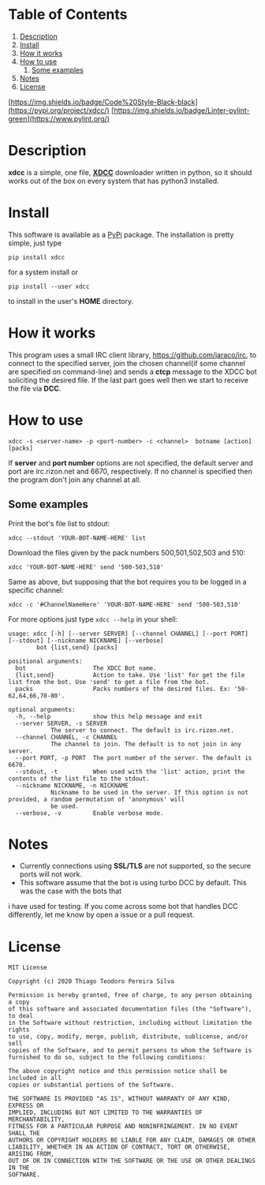
# Table of Contents

1.  [Description](#org4056c45)
2.  [Install](#org42fc012)
3.  [How it works](#org48949c8)
4.  [How to use](#org3d418cf)
    1.  [Some examples](#orgfd72e97)
5.  [Notes](#org808d7dc)
6.  [License](#orgea3fa1c)

[https://img.shields.io/badge/Code%20Style-Black-black](https://pypi.org/project/xdcc/)
[https://img.shields.io/badge/Linter-pylint-green](https://www.pylint.org/)


<a id="org4056c45"></a>

# Description

**xdcc** is a simple, one file, **[XDCC](https://en.wikipedia.org/wiki/XDCC)** downloader written in python, so it should works out of the box on every system that
has python3 installed.


<a id="org42fc012"></a>

# Install

This software is available as a [PyPi](https://pypi.org) package. The installation is pretty simple, just type

    pip install xdcc

for a system install or 

    pip install --user xdcc

to install in the user's **HOME** directory.


<a id="org48949c8"></a>

# How it works

This program uses a small IRC client library, <https://github.com/jaraco/irc>, to connect to the specified server, join the
chosen channel(if some channel are specified on command-line) and sends a **ctcp** message to the XDCC bot soliciting 
the desired file. If the last part goes well then we start to receive the file via **DCC**.


<a id="org3d418cf"></a>

# How to use

    xdcc -s <server-name> -p <port-number> -c <channel>  botname [action] [packs]

If **server** and **port number** options are not specified, the default server and port are irc.rizon.net
and 6670, respectively. If no channel is specified then the program don't join any channel at all.


<a id="orgfd72e97"></a>

## Some examples

Print the bot's file list to stdout:

    xdcc --stdout 'YOUR-BOT-NAME-HERE' list

Download the files given by the pack numbers 500,501,502,503 and 510:

    xdcc 'YOUR-BOT-NAME-HERE' send '500-503,510'

Same as above, but supposing that the bot requires you to be logged in a specific channel:

    xdcc -c '#ChannelNameHere' 'YOUR-BOT-NAME-HERE' send '500-503,510'

For more options just type `xdcc --help` in your shell:

    usage: xdcc [-h] [--server SERVER] [--channel CHANNEL] [--port PORT] [--stdout] [--nickname NICKNAME] [--verbose]
    	    bot {list,send} [packs]
    
    positional arguments:
      bot                   The XDCC Bot name.
      {list,send}           Action to take. Use 'list' for get the file list from the bot. Use 'send' to get a file from the bot.
      packs                 Packs numbers of the desired files. Ex: '50-62,64,66,70-80'.
    
    optional arguments:
      -h, --help            show this help message and exit
      --server SERVER, -s SERVER
    			The server to connect. The default is irc.rizon.net.
      --channel CHANNEL, -c CHANNEL
    			The channel to join. The default is to not join in any server.
      --port PORT, -p PORT  The port number of the server. The default is 6670.
      --stdout, -t          When used with the 'list' action, print the contents of the list file to the stdout.
      --nickname NICKNAME, -n NICKNAME
    			Nickname to be used in the server. If this option is not provided, a random permutation of 'anonymous' will
    			be used.
      --verbose, -v         Enable verbose mode.


<a id="org808d7dc"></a>

# Notes

-   Currently connections using **SSL/TLS** are not supported, so the secure ports will not work.
-   This software assume that the bot is using turbo DCC by default. This was the case with the bots that

i have used for testing. If you come across some bot that handles DCC differently, let me know by open a issue
or a pull request. 


<a id="orgea3fa1c"></a>

# License

    MIT License
    
    Copyright (c) 2020 Thiago Teodoro Pereira Silva
    
    Permission is hereby granted, free of charge, to any person obtaining a copy
    of this software and associated documentation files (the "Software"), to deal
    in the Software without restriction, including without limitation the rights
    to use, copy, modify, merge, publish, distribute, sublicense, and/or sell
    copies of the Software, and to permit persons to whom the Software is
    furnished to do so, subject to the following conditions:
    
    The above copyright notice and this permission notice shall be included in all
    copies or substantial portions of the Software.
    
    THE SOFTWARE IS PROVIDED "AS IS", WITHOUT WARRANTY OF ANY KIND, EXPRESS OR
    IMPLIED, INCLUDING BUT NOT LIMITED TO THE WARRANTIES OF MERCHANTABILITY,
    FITNESS FOR A PARTICULAR PURPOSE AND NONINFRINGEMENT. IN NO EVENT SHALL THE
    AUTHORS OR COPYRIGHT HOLDERS BE LIABLE FOR ANY CLAIM, DAMAGES OR OTHER
    LIABILITY, WHETHER IN AN ACTION OF CONTRACT, TORT OR OTHERWISE, ARISING FROM,
    OUT OF OR IN CONNECTION WITH THE SOFTWARE OR THE USE OR OTHER DEALINGS IN THE
    SOFTWARE.

